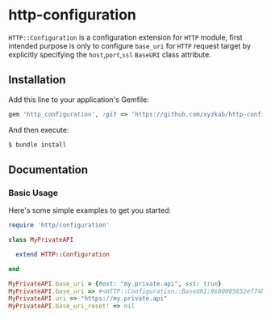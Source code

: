# http-configuration
`HTTP::Configuration` is a configuration extension for `HTTP` module, first intended purpose is only to configure `base_uri` for `HTTP` request target by explicitly specifying the `host`,`port`,`ssl` `BaseURI` class attribute.

## Installation

Add this line to your application's Gemfile:
```ruby
gem 'http_configuration', :git => 'https://github.com/xyzkab/http-configuration'
```

And then execute:
```bash
$ bundle install
```

## Documentation

### Basic Usage

Here's some simple examples to get you started:

```ruby
require 'http/configuration'

class MyPrivateAPI

  extend HTTP::Configuration

end

MyPrivateAPI.base_uri = {host: "my.private.api", ssl: true}
MyPrivateAPI.base_uri => #<HTTP::Configuration::BaseURI:0x00005652ef74b7b8 @host="my.private.api", @port=80, @ssl=true>
MyPrivateAPI.uri => "https://my.private.api"
MyPrivateAPI.base_uri_reset! => nil

```